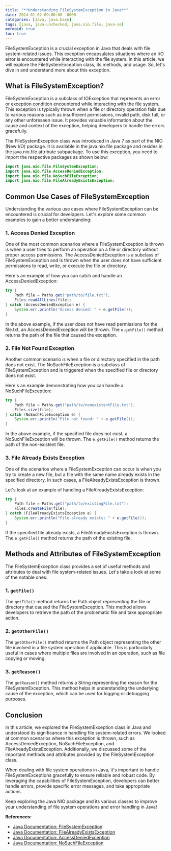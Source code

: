 ```yaml
---
title: "**Understanding FileSystemException in Java**"
date: 2024-01-02 09:00:00 -0000
categories: [Java, java.base]
tags: [java, java-unchecked, java.nio.file, java-se]
mermaid: true
toc: true
---
```



FileSystemException is a crucial exception in Java that deals with file system-related issues. This exception encapsulates situations where an I/O error is encountered while interacting with the file system. In this article, we will explore the FileSystemException class, its methods, and usage. So, let's dive in and understand more about this exception.

## What is FileSystemException?

FileSystemException is a subclass of IOException that represents an error or exception condition encountered while interacting with the file system. This exception is typically thrown when a file or directory operation fails due to various reasons such as insufficient permissions, invalid path, disk full, or any other unforeseen issue. It provides valuable information about the cause and context of the exception, helping developers to handle the errors gracefully.

The FileSystemException class was introduced in Java 7 as part of the NIO (New I/O) package. It is available in the java.nio.file package and resides in the java.nio.file.attribute subpackage. To use this exception, you need to import the respective packages as shown below:

```java
import java.nio.file.FileSystemException;
import java.nio.file.AccessDeniedException;
import java.nio.file.NoSuchFileException;
import java.nio.file.FileAlreadyExistsException;
```

## Common Use Cases of FileSystemException

Understanding the various use cases where FileSystemException can be encountered is crucial for developers. Let's explore some common examples to gain a better understanding:

### 1. Access Denied Exception

One of the most common scenarios where a FileSystemException is thrown is when a user tries to perform an operation on a file or directory without proper access permissions. The AccessDeniedException is a subclass of FileSystemException and is thrown when the user does not have sufficient permissions to read, write, or execute the file or directory.

Here's an example of how you can catch and handle an AccessDeniedException:

```java
try {
    Path file = Paths.get("path/to/file.txt");
    Files.readAllLines(file);
} catch (AccessDeniedException e) {
    System.err.println("Access denied: " + e.getFile());
}
```

In the above example, if the user does not have read permissions for the file.txt, an AccessDeniedException will be thrown. The `e.getFile()` method returns the path of the file that caused the exception.

### 2. File Not Found Exception

Another common scenario is when a file or directory specified in the path does not exist. The NoSuchFileException is a subclass of FileSystemException and is triggered when the specified file or directory does not exist.

Here's an example demonstrating how you can handle a NoSuchFileException:

```java
try {
    Path file = Paths.get("path/to/nonexistentFile.txt");
    Files.size(file);
} catch (NoSuchFileException e) {
    System.err.println("File not found: " + e.getFile());
}
```

In the above example, if the specified file does not exist, a NoSuchFileException will be thrown. The `e.getFile()` method returns the path of the non-existent file.

### 3. File Already Exists Exception

One of the scenarios where a FileSystemException can occur is when you try to create a new file, but a file with the same name already exists in the specified directory. In such cases, a FileAlreadyExistsException is thrown.

Let's look at an example of handling a FileAlreadyExistsException:

```java
try {
    Path file = Paths.get("path/to/existingFile.txt");
    Files.createFile(file);
} catch (FileAlreadyExistsException e) {
    System.err.println("File already exists: " + e.getFile());
}
```

If the specified file already exists, a FileAlreadyExistsException is thrown. The `e.getFile()` method returns the path of the existing file.

## Methods and Attributes of FileSystemException

The FileSystemException class provides a set of useful methods and attributes to deal with file system-related issues. Let's take a look at some of the notable ones:

### 1. `getFile()`

The `getFile()` method returns the Path object representing the file or directory that caused the FileSystemException. This method allows developers to retrieve the path of the problematic file and take appropriate action.

### 2. `getOtherFile()`

The `getOtherFile()` method returns the Path object representing the other file involved in a file system operation if applicable. This is particularly useful in cases where multiple files are involved in an operation, such as file copying or moving.

### 3. `getReason()`

The `getReason()` method returns a String representing the reason for the FileSystemException. This method helps in understanding the underlying cause of the exception, which can be used for logging or debugging purposes.

## Conclusion

In this article, we explored the FileSystemException class in Java and understood its significance in handling file system-related errors. We looked at common scenarios where this exception is thrown, such as AccessDeniedException, NoSuchFileException, and FileAlreadyExistsException. Additionally, we discussed some of the important methods and attributes provided by the FileSystemException class.

When dealing with file system operations in Java, it's important to handle FileSystemExceptions gracefully to ensure reliable and robust code. By leveraging the capabilities of FileSystemException, developers can better handle errors, provide specific error messages, and take appropriate actions.

Keep exploring the Java NIO package and its various classes to improve your understanding of file system operations and error handling in Java!

**References:**
- [Java Documentation: FileSystemException](https://docs.oracle.com/en/java/javase/14/docs/api/java.base/java/nio/file/FileSystemException.html)
- [Java Documentation: FileAlreadyExistsException](https://docs.oracle.com/en/java/javase/14/docs/api/java.base/java/nio/file/FileAlreadyExistsException.html)
- [Java Documentation: AccessDeniedException](https://docs.oracle.com/en/java/javase/14/docs/api/java.base/java/nio/file/AccessDeniedException.html)
- [Java Documentation: NoSuchFileException](https://docs.oracle.com/en/java/javase/14/docs/api/java.base/java/nio/file/NoSuchFileException.html)